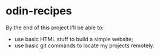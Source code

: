 # odin-recipes
By the end of this project I'll be able to:
- use basic HTML stuff to build a simple website;
- use basic git commands to locate my projects remotely.